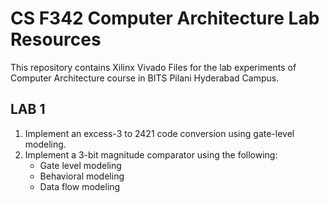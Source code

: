 # CS F342 Computer Architecture Lab Resources

This repository contains Xilinx Vivado Files for the lab experiments of Computer Architecture course in BITS Pilani Hyderabad Campus.

## LAB 1

1. Implement an excess-3 to 2421 code conversion using gate-level modeling. 
2. Implement a 3-bit magnitude comparator using the following: 
    - Gate level modeling 
    - Behavioral modeling 
    - Data flow modeling